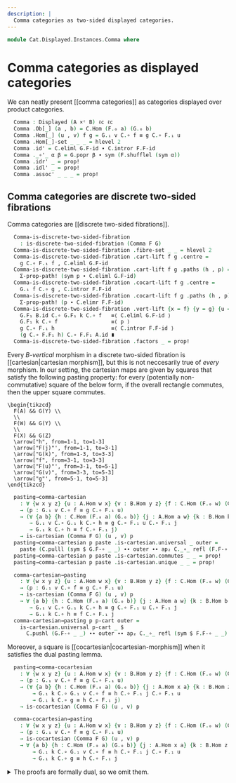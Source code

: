 ```yaml
---
description: |
  Comma categories as two-sided displayed categories.
---
```

<!--
```agda
open import Cat.Displayed.TwoSided.Discrete
open import Cat.Displayed.Cocartesian
open import Cat.Displayed.Cartesian
open import Cat.Instances.Product
open import Cat.Displayed.Base
open import Cat.Prelude

import Cat.Functor.Reasoning
import Cat.Reasoning
```
-->
```agda
module Cat.Displayed.Instances.Comma where
```

# Comma categories as displayed categories

We can neatly present [[comma categories]] as categories displayed over
product categories.

<!--
```agda
module _
  {oa ℓa ob ℓb oc ℓc}
  {A : Precategory oa ℓa}
  {B : Precategory ob ℓb}
  {C : Precategory oc ℓc}
  (F : Functor A C)
  (G : Functor B C)
  where
  private
    module A = Cat.Reasoning A
    module B = Cat.Reasoning B
    module C = Cat.Reasoning C
    module F = Cat.Functor.Reasoning F
    module G = Cat.Functor.Reasoning G

  open Displayed
```
-->

```agda
  Comma : Displayed (A ×ᶜ B) ℓc ℓc
  Comma .Ob[_] (a , b) = C.Hom (F.₀ a) (G.₀ b)
  Comma .Hom[_] (u , v) f g = G.₁ v C.∘ f ≡ g C.∘ F.₁ u
  Comma .Hom[_]-set _ _ _ = hlevel 2
  Comma .id' = C.eliml G.F-id ∙ C.intror F.F-id
  Comma ._∘'_ α β = G.popr β ∙ sym (F.shufflel (sym α))
  Comma .idr' _ = prop!
  Comma .idl' _ = prop!
  Comma .assoc' _ _ _ = prop!
```

## Comma categories are discrete two-sided fibrations

<!--
```agda
module _
  {oa ℓa ob ℓb oc ℓc}
  {A : Precategory oa ℓa}
  {B : Precategory ob ℓb}
  {C : Precategory oc ℓc}
  {F : Functor A C}
  {G : Functor B C}
  where
  private
    module A = Cat.Reasoning A
    module B = Cat.Reasoning B
    module C = Cat.Reasoning C
    module F = Cat.Functor.Reasoning F
    module G = Cat.Functor.Reasoning G

  open is-discrete-two-sided-fibration
  open Displayed
```
-->

Comma categories are [[discrete two-sided fibrations]].

```agda
  Comma-is-discrete-two-sided-fibration
    : is-discrete-two-sided-fibration (Comma F G)
  Comma-is-discrete-two-sided-fibration .fibre-set _ _ = hlevel 2
  Comma-is-discrete-two-sided-fibration .cart-lift f g .centre =
    g C.∘ F.₁ f , C.eliml G.F-id
  Comma-is-discrete-two-sided-fibration .cart-lift f g .paths (h , p) =
    Σ-prop-path! (sym p ∙ C.eliml G.F-id)
  Comma-is-discrete-two-sided-fibration .cocart-lift f g .centre =
    G.₁ f C.∘ g , C.intror F.F-id
  Comma-is-discrete-two-sided-fibration .cocart-lift f g .paths (h , p) =
    Σ-prop-path! (p ∙ C.elimr F.F-id)
  Comma-is-discrete-two-sided-fibration .vert-lift {x = f} {y = g} {u = h} {v = k} p =
    G.F₁ B.id C.∘ G.F₁ k C.∘ f   ≡⟨ C.eliml G.F-id ⟩
    G.F₁ k C.∘ f                 ≡⟨ p ⟩
    g C.∘ F.₁ h                  ≡⟨ C.intror F.F-id ⟩
    (g C.∘ F.F₁ h) C.∘ F.F₁ A.id ∎
  Comma-is-discrete-two-sided-fibration .factors _ = prop!
```

Every *$B$-vertical* morphism in a discrete two-sided fibration is [[cartesian|cartesian morphism]],
but this is not neccesarily true of *every* morphism. In our setting,
the cartesian maps are given by squares that satisfy the following
pasting property: for every (potentially non-commutative) square of the below
form, if the overall rectangle commutes, then the upper square commutes.

~~~{.quiver}
\begin{tikzcd}
  F(A) && G(Y) \\
  \\
  F(W) && G(Y) \\
  \\
  F(X) && G(Z)
  \arrow["h", from=1-1, to=1-3]
  \arrow["F(j)"', from=1-1, to=3-1]
  \arrow["G(k)", from=1-3, to=3-3]
  \arrow["f", from=3-1, to=3-3]
  \arrow["F(u)"', from=3-1, to=5-1]
  \arrow["G(v)", from=3-3, to=5-3]
  \arrow["g"', from=5-1, to=5-3]
\end{tikzcd}
~~~

```agda
  pasting→comma-cartesian
    : ∀ {w x y z} {u : A.Hom w x} {v : B.Hom y z} {f : C.Hom (F.₀ w) (G.₀ y)} {g : C.Hom (F.₀ x) (G.₀ z)}
    → (p : G.₁ v C.∘ f ≡ g C.∘ F.₁ u)
    → (∀ {a b} {h : C.Hom (F.₀ a) (G.₀ b)} {j : A.Hom a w} {k : B.Hom b y}
       → G.₁ v C.∘ G.₁ k C.∘ h ≡ g C.∘ F.₁ u C.∘ F.₁ j
       → G.₁ k C.∘ h ≡ f C.∘ F.₁ j)
    → is-cartesian (Comma F G) (u , v) p
  pasting→comma-cartesian p paste .is-cartesian.universal _ outer =
    paste (C.pulll (sym $ G.F-∘ _ _) ∙∙ outer ∙∙ ap₂ C._∘_ refl (F.F-∘ _ _))
  pasting→comma-cartesian p paste .is-cartesian.commutes _ _ = prop!
  pasting→comma-cartesian p paste .is-cartesian.unique _ _ = prop!

  comma-cartesian→pasting
    : ∀ {w x y z} {u : A.Hom w x} {v : B.Hom y z} {f : C.Hom (F.₀ w) (G.₀ y)} {g : C.Hom (F.₀ x) (G.₀ z)}
    → (p : G.₁ v C.∘ f ≡ g C.∘ F.₁ u)
    → is-cartesian (Comma F G) (u , v) p
    → ∀ {a b} {h : C.Hom (F.₀ a) (G.₀ b)} {j : A.Hom a w} {k : B.Hom b y}
       → G.₁ v C.∘ G.₁ k C.∘ h ≡ g C.∘ F.₁ u C.∘ F.₁ j
       → G.₁ k C.∘ h ≡ f C.∘ F.₁ j
  comma-cartesian→pasting p p-cart outer =
    is-cartesian.universal p-cart _ $
      C.pushl (G.F-∘ _ _) ∙∙ outer ∙∙ ap₂ C._∘_ refl (sym $ F.F-∘ _ _)
```

Moreover, a square is [[cocartesian|cocartesian-morphism]] when it satisfies
the dual pasting lemma.

```agda
  pasting→comma-cocartesian
    : ∀ {w x y z} {u : A.Hom w x} {v : B.Hom y z} {f : C.Hom (F.₀ w) (G.₀ y)} {g : C.Hom (F.₀ x) (G.₀ z)}
    → (p : G.₁ v C.∘ f ≡ g C.∘ F.₁ u)
    → (∀ {a b} {h : C.Hom (F.₀ a) (G.₀ b)} {j : A.Hom x a} {k : B.Hom z b}
        → G.₁ k C.∘ G.₁ v C.∘ f ≡ h C.∘ F.₁ j C.∘ F.₁ u
        → G.₁ k C.∘ g ≡ h C.∘ F.₁ j)
    → is-cocartesian (Comma F G) (u , v) p

  comma-cocartesian→pasting
    : ∀ {w x y z} {u : A.Hom w x} {v : B.Hom y z} {f : C.Hom (F.₀ w) (G.₀ y)} {g : C.Hom (F.₀ x) (G.₀ z)}
    → (p : G.₁ v C.∘ f ≡ g C.∘ F.₁ u)
    → is-cocartesian (Comma F G) (u , v) p
    → ∀ {a b} {h : C.Hom (F.₀ a) (G.₀ b)} {j : A.Hom x a} {k : B.Hom z b}
        → G.₁ k C.∘ G.₁ v C.∘ f ≡ h C.∘ F.₁ j C.∘ F.₁ u
        → G.₁ k C.∘ g ≡ h C.∘ F.₁ j

```

<details>
<summary>The proofs are formally dual, so we omit them.
</summary>

```agda
  pasting→comma-cocartesian p paste .is-cocartesian.universal _ outer =
    paste (C.pulll (sym $ G.F-∘ _ _) ∙∙ outer ∙∙ ap₂ C._∘_ refl (F.F-∘ _ _))
  pasting→comma-cocartesian p paste .is-cocartesian.commutes _ _ = prop!
  pasting→comma-cocartesian p paste .is-cocartesian.unique _ _ = prop!

  comma-cocartesian→pasting p p-cocart outer =
    is-cocartesian.universal p-cocart _ $
      C.pushl (G.F-∘ _ _) ∙∙ outer ∙∙ ap₂ C._∘_ refl (sym $ F.F-∘ _ _)
```
</details>
